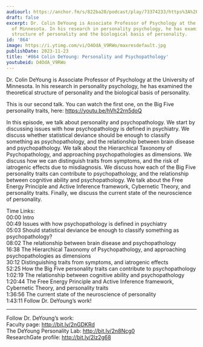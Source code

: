 ```yaml
---
audiourl: https://anchor.fm/s/822ba20/podcast/play/73374233/https%3A%2F%2Fd3ctxlq1ktw2nl.cloudfront.net%2Fstaging%2F2023-6-13%2F9261c876-651d-75f3-2b3a-01a556901b55.m4a
draft: false
excerpt: Dr. Colin DeYoung is Associate Professor of Psychology at the University
  of Minnesota. In his research in personality psychology, he has examined the theoretical
  structure of personality and the biological basis of personality.
id: '864'
image: https://i.ytimg.com/vi/O4OdA_V9RWo/maxresdefault.jpg
publishDate: 2023-11-23
title: '#864 Colin DeYoung: Personality and Psychopathology'
youtubeid: O4OdA_V9RWo
---
```

<div class="timelinks">

Dr. Colin DeYoung is Associate Professor of Psychology at the University of Minnesota. In his research in personality psychology, he has examined the theoretical structure of personality and the biological basis of personality.

This is our second talk. You can watch the first one, on the Big Five personality traits, here: https://youtu.be/hVh22rn5doQ

In this episode, we talk about personality and psychopathology. We start by discussing issues with how psychopathology is defined in psychiatry. We discuss whether statistical deviance should be enough to classify something as psychopathology, and the relationship between brain disease and psychopathology. We talk about the Hierarchical Taxonomy of Psychopathology, and approaching psychopathologies as dimensions. We discuss how we can distinguish traits from symptoms, and the risk of iatrogenic effects due to misdiagnosis. We discuss how each of the Big Five personality traits can contribute to psychopathology, and the relationship between cognitive ability and psychopathology. We talk about the Free Energy Principle and Active Inference framework, Cybernetic Theory, and personality traits. Finally, we discuss the current state of the neuroscience of personality.


Time Links:  
<time>00:00</time> Intro  
<time>00:49</time> Issues with how psychopathology is defined in psychiatry   
<time>05:03</time> Should statistical deviance be enough to classify something as psychopathology?  
<time>08:02</time> The relationship between brain disease and psychopathology  
<time>16:38</time> The Hierarchical Taxonomy of Psychopathology, and approaching psychopathologies as dimensions  
<time>30:12</time> Distinguishing traits from symptoms, and iatrogenic effects  
<time>52:25</time> How the Big Five personality traits can contribute to psychopathology  
<time>1:02:19</time> The relationship between cognitive ability and psychopathology   
<time>1:20:44</time> The Free Energy Principle and Active Inference framework, Cybernetic Theory, and personality traits  
<time>1:36:56</time> The current state of the neuroscience of personality  
<time>1:43:11</time> Follow Dr. DeYoung’s work!

---

Follow Dr. DeYoung’s work:  
Faculty page: http://bit.ly/2nGDKRd  
The DeYoung Personality Lab: http://bit.ly/2n8Ncg0  
ResearchGate profile: http://bit.ly/2lz2g68
</div>

